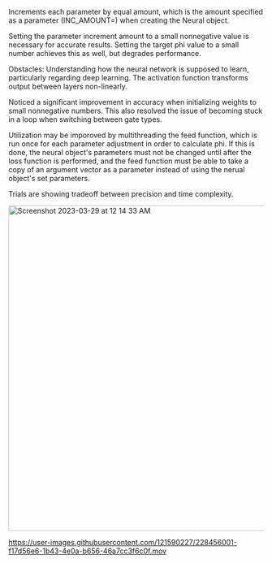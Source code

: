 Increments each parameter by equal amount, which is the amount specified as a parameter (INC_AMOUNT=) when creating the Neural object.

Setting the parameter increment amount to a small nonnegative value is necessary for accurate results. Setting the target phi value to a small number achieves this as well, but degrades performance.

Obstacles: Understanding how the neural network is supposed to learn, particularly regarding deep learning. The activation function transforms output between layers non-linearly.

Noticed a significant improvement in accuracy when initializing weights to small nonnegative numbers. This also resolved the issue of becoming stuck in a loop when switching between gate types.

Utilization may be imporoved by multithreading the feed function, which is run once for each parameter adjustment in order to calculate phi. If this is done, the neural object's parameters must not be changed until after the loss function is performed, and the feed function must be able to take a copy of an argument vector as a parameter instead of using the nerual object's set parameters.

Trials are showing tradeoff between precision and time complexity.

<img width="641" alt="Screenshot 2023-03-29 at 12 14 33 AM" src="https://user-images.githubusercontent.com/121590227/228455548-9c13785f-8509-4c1c-aae7-1f8ff2ac9f31.png">


https://user-images.githubusercontent.com/121590227/228456001-f17d56e6-1b43-4e0a-b656-46a7cc3f6c0f.mov

